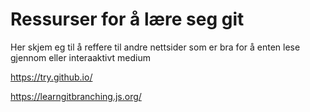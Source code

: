# Ressurser for å lære seg git

Her skjem eg til å reffere til andre nettsider som er bra for å enten lese gjennom eller interaaktivt medium


https://try.github.io/






https://learngitbranching.js.org/